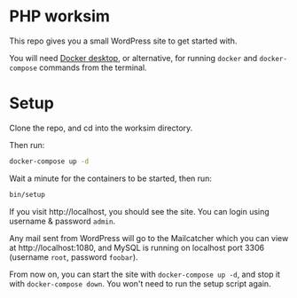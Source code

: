 # PHP worksim

This repo gives you a small WordPress site to get started with.

You will need [Docker desktop](https://www.docker.com/products/docker-desktop), or alternative, for running `docker` and `docker-compose` commands from the terminal.

# Setup 

Clone the repo, and cd into the worksim directory.

Then run:

```bash 
docker-compose up -d
```

Wait a minute for the containers to be started, then run:

```bash
bin/setup 
```

If you visit http://localhost, you should see the site. You can login using username & password `admin`.

Any mail sent from WordPress will go to the Mailcatcher which you can view at http://localhost:1080, and MySQL is running on localhost port 3306 (username `root`, password `foobar`).

From now on, you can start the site with `docker-compose up -d`, and stop it with `docker-compose down`. You won't need to run the setup script again.

